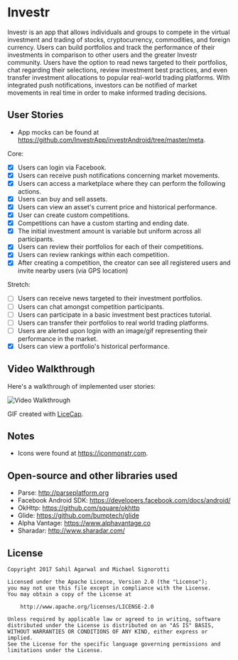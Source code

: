 # Investr

Investr is an app that allows individuals and groups to compete in the virtual investment and trading of stocks, cryptocurrency, commodities, and foreign currency. Users can build portfolios and track the performance of their investments in comparison to other users and the greater Investr community. Users have the option to read news targeted to their portfolios, chat regarding their selections, review investment best practices, and even transfer investment allocations to popular real-world trading platforms. With integrated push notifications, investors can be notified of market movements in real time in order to make informed trading decisions.

## User Stories

* App mocks can be found at https://github.com/InvestrApp/investrAndroid/tree/master/meta.

Core:

* [x] Users can login via Facebook.
* [x] Users can receive push notifications concerning market movements.
* [x] Users can access a marketplace where they can perform the following actions.
* [x] Users can buy and sell assets.
* [x] Users can view an asset's current price and historical performance.
* [x] User can create custom competitions.
* [x] Competitions can have a custom starting and ending date.
* [x] The initial investment amount is variable but uniform across all participants.
* [x] Users can review their portfolios for each of their competitions.
* [x] Users can review rankings within each competition.
* [x] After creating a competition, the creator can see all registered users and invite nearby users (via GPS location) 

Stretch: 
* [ ] Users can receive news targeted to their investment portfolios.
* [ ] Users can chat amongst competition participants.
* [ ] Users can participate in a basic investment best practices tutorial.
* [ ] Users can transfer their portfolios to real world trading platforms.
* [ ] Users are alerted upon login with an image/gif representing their performance in the market.
* [x] Users can view a portfolio's historical performance.

## Video Walkthrough

Here's a walkthrough of implemented user stories:

<img src='https://i.imgur.com/3zqt547.gif' title='Video Walkthrough' width='' alt='Video Walkthrough' />

GIF created with [LiceCap](http://www.cockos.com/licecap/).

## Notes

* Icons were found at https://iconmonstr.com.

## Open-source and other libraries used

* Parse: http://parseplatform.org
* Facebook Android SDK: https://developers.facebook.com/docs/android/
* OkHttp: https://github.com/square/okhttp
* Glide: https://github.com/bumptech/glide
* Alpha Vantage: https://www.alphavantage.co
* Sharadar: http://www.sharadar.com/

## License

    Copyright 2017 Sahil Agarwal and Michael Signorotti

    Licensed under the Apache License, Version 2.0 (the "License");
    you may not use this file except in compliance with the License.
    You may obtain a copy of the License at

        http://www.apache.org/licenses/LICENSE-2.0

    Unless required by applicable law or agreed to in writing, software
    distributed under the License is distributed on an "AS IS" BASIS,
    WITHOUT WARRANTIES OR CONDITIONS OF ANY KIND, either express or implied.
    See the License for the specific language governing permissions and
    limitations under the License.